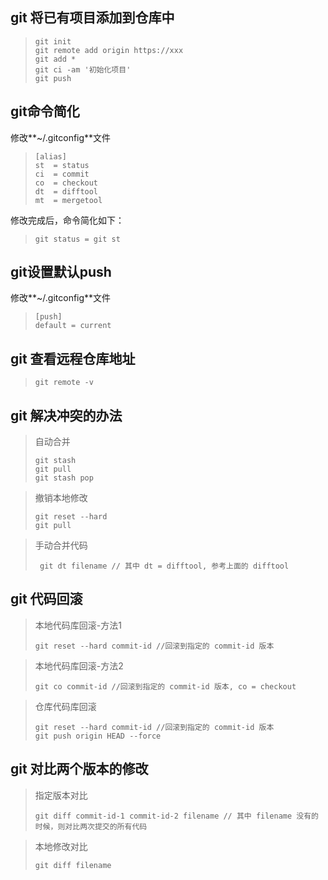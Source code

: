 ## git 将已有项目添加到仓库中
>     git init
>     git remote add origin https://xxx
>     git add *
>     git ci -am '初始化项目'
>     git push

## git命令简化

修改**~/.gitconfig**文件 
>     [alias]
>     st  = status
>     ci  = commit
>     co  = checkout
>     dt  = difftool
>     mt  = mergetool

修改完成后，命令简化如下： 
>     git status = git st

## git设置默认push
修改**~/.gitconfig**文件 
>     [push]
>     default = current

## git 查看远程仓库地址
>     git remote -v

## git 解决冲突的办法
> 自动合并
>
>     git stash
>     git pull
>     git stash pop

> 撤销本地修改
>
>     git reset --hard
>     git pull

> 手动合并代码
>
>      git dt filename // 其中 dt = difftool, 参考上面的 difftool

## git 代码回滚
> 本地代码库回滚-方法1
>
>     git reset --hard commit-id //回滚到指定的 commit-id 版本

> 本地代码库回滚-方法2
>
>     git co commit-id //回滚到指定的 commit-id 版本, co = checkout

> 仓库代码库回滚
>
>     git reset --hard commit-id //回滚到指定的 commit-id 版本
>     git push origin HEAD --force

## git 对比两个版本的修改
> 指定版本对比 
>
>     git diff commit-id-1 commit-id-2 filename // 其中 filename 没有的时候，则对比两次提交的所有代码

> 本地修改对比
>
>     git diff filename
